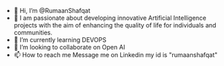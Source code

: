 - 👋 Hi, I’m @RumaanShafqat
- 👀 I am passionate about developing innovative Artificial Intelligence projects with the aim of enhancing the quality of life for individuals and communities.
- 🌱 I’m currently learning DEVOPS
- 💞️ I’m looking to collaborate on Open AI
- 📫 How to reach me Message me on Linkedin my id is "rumaanshafqat"

<!---
RumaanShafqat/RumaanShafqat is a ✨ special ✨ repository because its `README.md` (this file) appears on your GitHub profile.
You can click the Preview link to take a look at your changes.
--->
